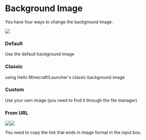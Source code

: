 # Background Image

You have four ways to change the background image.

![](../../.gitbook/assets/Screenshot\_2022-08-14-16-20-17-59\_d17cc25ab2657fb.jpg)

### Default

Use the default background image

### Classic

using Hello Minecraft!Launcher's classic background image

### Custom

Use your own image (you need to find it through the file manager)

### From URL

![](../../.gitbook/assets/Screenshot\_2022-08-14-16-38-42-99\_d17cc25ab2657fb.jpg)![](../../.gitbook/assets/Screenshot\_2022-08-14-16-38-40-34\_d17cc25ab2657fb.jpg)

You need to copy the link that ends in image format in the input box.
